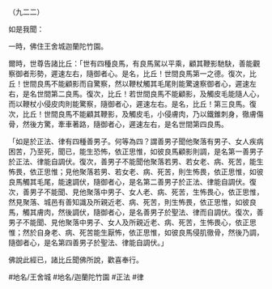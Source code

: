 （九二二）

如是我聞：

一時，佛住王舍城迦蘭陀竹園。

爾時，世尊告諸比丘：「世有四種良馬，有良馬駕以平乘，顧其鞭影馳駃，善能觀察御者形勢，遲速左右，隨御者心。是名，比丘！世間良馬第一之德。復次，比丘！世間良馬不能顧影而自驚察，然以鞭杖觸其毛尾則能驚速察御者心，遲速左右，是名世間第二良馬。復次，比丘！若世間良馬不能顧影，及觸皮毛能隨人心，而以鞭杖小侵皮肉則能驚察，隨御者心，遲速左右。是名，比丘！第三良馬。復次，比丘！世間良馬不能顧其鞭影，及觸皮毛，小侵膚肉，乃以鐵錐刺身，徹膚傷骨，然後方驚，牽車著路，隨御者心，遲速左右，是名世間第四良馬。

「如是於正法、律有四種善男子。何等為四？謂善男子聞他聚落有男子、女人疾病困苦，乃至死，聞已，能生恐怖，依正思惟，如彼良馬顧影則調，是名第一善男子於正法、律能自調伏。復次，善男子不能聞他聚落若男、若女老、病、死苦，能生怖畏，依正思惟；見他聚落若男、若女老、病、死苦，則生怖畏，依正思惟，如彼良馬觸其毛尾，能速調伏，隨御者心，是名第二善男子於正法、律能自調伏。復次，善男子不能聞、見他聚落中男子、女人老、病、死苦，生怖畏心，依正思惟，然見聚落、城邑有善知識及所親近老、病、死苦，則生怖畏，依正思惟，如彼良馬，觸其膚肉，然後調伏，隨御者心，是名善男子於聖法、律而自調伏。復次，善男子不能聞、見他聚落中男子、女人及所親近老、病、死苦，生怖畏心，依正思惟；然於自身老、病、死苦能生厭怖，依正思惟，如彼良馬侵肌徹骨，然後乃調，隨御者心，是名第四善男子於聖法、律能自調伏。」

佛說此經已，諸比丘聞佛所說，歡喜奉行。

#地名/王舍城
#地名/迦蘭陀竹園
#正法
#律
